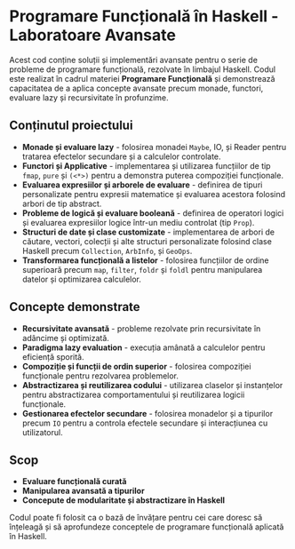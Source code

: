 # Programare Funcțională în Haskell - Laboratoare Avansate

Acest cod conține soluții și implementări avansate pentru o serie de probleme de programare funcțională, rezolvate în limbajul Haskell. Codul este realizat în cadrul materiei **Programare Funcțională** și demonstrează capacitatea de a aplica concepte avansate precum monade, functori, evaluare lazy și recursivitate în profunzime.

## Conținutul proiectului

- **Monade și evaluare lazy** - folosirea monadei `Maybe`, IO, și Reader pentru tratarea efectelor secundare și a calculelor controlate.
- **Functori și Applicative** - implementarea și utilizarea funcțiilor de tip `fmap`, `pure` și `(<*>)` pentru a demonstra puterea compoziției funcționale.
- **Evaluarea expresiilor și arborele de evaluare** - definirea de tipuri personalizate pentru expresii matematice și evaluarea acestora folosind arbori de tip abstract.
- **Probleme de logică și evaluare booleană** - definirea de operatori logici și evaluarea expresiilor logice într-un mediu controlat (tip `Prop`).
- **Structuri de date și clase customizate** - implementarea de arbori de căutare, vectori, colecții și alte structuri personalizate folosind clase Haskell precum `Collection`, `ArbInfo`, și `GeoOps`.
- **Transformarea funcțională a listelor** - folosirea funcțiilor de ordine superioară precum `map`, `filter`, `foldr` și `foldl` pentru manipularea datelor și optimizarea calculelor.

## Concepte demonstrate

- **Recursivitate avansată** - probleme rezolvate prin recursivitate în adâncime și optimizată.
- **Paradigma lazy evaluation** - execuția amânată a calculelor pentru eficiență sporită.
- **Compoziție și funcții de ordin superior** - folosirea compoziției funcționale pentru rezolvarea problemelor.
- **Abstractizarea și reutilizarea codului** - utilizarea claselor și instanțelor pentru abstractizarea comportamentului și reutilizarea logicii funcționale.
- **Gestionarea efectelor secundare** - folosirea monadelor și a tipurilor precum `IO` pentru a controla efectele secundare și interacțiunea cu utilizatorul.

## Scop

- **Evaluare funcțională curată**
- **Manipularea avansată a tipurilor**
- **Concepute de modularitate și abstractizare în Haskell**

Codul poate fi folosit ca o bază de învățare pentru cei care doresc să înțeleagă și să aprofundeze conceptele de programare funcțională aplicată în Haskell. 



